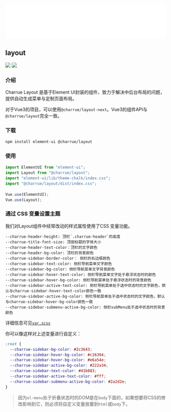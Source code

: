 ![](https://raw.githubusercontent.com/ckangwen/image-host/main/images/charrue-layout.svg)

## layout
 ![](https://img.shields.io/npm/dt/@charrue/layout.svg)
 ![](https://img.shields.io/npm/v/@charrue/layout.svg)

### 介绍
Charrue Layout 是基于Element UI封装的组件，致力于解决中后台布局的问题，提供自动生成菜单与定制页面布局。

对于Vue3的项目，可以使用`@charrue/layout-next`。Vue3的组件API与`@charrue/layout`完全一致。

### 下载

``` bash
npm install element-ui @charrue/layout
```

### 使用

``` js
import ElementUI from "element-ui";
import Layout from "@charrue/layout";
import "element-ui/lib/theme-chalk/index.css";
import "@charrue/layout/dist/index.css";

Vue.use(ElementUI);
Vue.use(Layout);
```

### 通过 CSS 变量设置主题
我们对Layout组件中经常改动的样式属性使用了CSS 变量功能。

```
--charrue-header-height: 顶栏`.charrue-header`的高度
--charrue-title-font-size: 顶部标题的字体大小
--charrue-header-text-color：顶栏的文字颜色
--charrue-header-bg-color: 顶栏的背景颜色
--charrue-sidebar-border-color： 侧栏的右边框颜色
--charrue-sidebar-text-color: 侧栏导航菜单文字颜色
--charrue-sidebar-bg-color: 侧栏导航菜单文字背景颜色
--charrue-sidebar-hover-text-color: 侧栏导航菜单文字处于悬浮状态时的颜色
--charrue-sidebar-hover-bg-color: 侧栏导航菜单处于悬浮状态时的背景颜色
--charrue-sidebar-active-text-color: 侧栏导航菜单处于选中状态时的文字颜色，默认与charrue-sidebar-hover-text-color颜色一致
--charrue-sidebar-active-bg-color: 侧栏导航菜单处于选中状态时的文字颜色，默认与charrue-sidebar-hover-bg-color颜色一致
--charrue-sidebar-submenu-active-bg-color: 侧栏subMenu处于选中状态时的背景颜色
```
详细信息可见[`var.scss`](https://github.com/charrue/charrue-layout/blob/master/packages/layout-internal/styles/var.scss)

你可以像这样对上述变量进行自定义：
``` css
:root {
  --charrue-sidebar-bg-color: #2c3643;
  --charrue-sidebar-hover-bg-color: #c16394;
  --charrue-sidebar-hover-bg-color: #e6a54e;
  --charrue-sidebar-active-bg-color: #222a34;
  --charrue-sidebar-text-color: #41b883;
  --charrue-sidebar-active-text-color: #fff;
  --charrue-sidebar-submenu-active-bg-color: #2a2d2e;
}
```
> 因为`el-menu`处于折叠状态时的DOM是在`body`下面的，如果想要将CSS的修改影响到它，则必须将自定义变量放置到`html`或`body`下。
